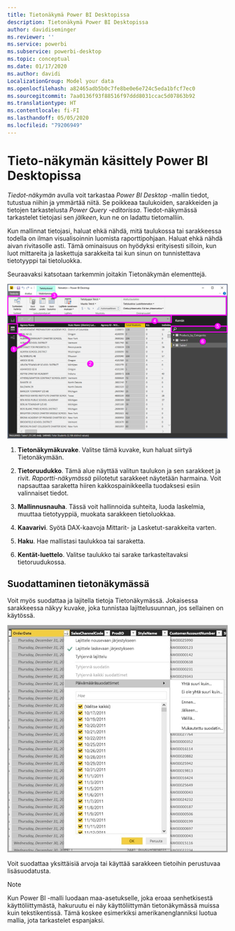 ```yaml
---
title: Tietonäkymä Power BI Desktopissa
description: Tietonäkymä Power BI Desktopissa
author: davidiseminger
ms.reviewer: ''
ms.service: powerbi
ms.subservice: powerbi-desktop
ms.topic: conceptual
ms.date: 01/17/2020
ms.author: davidi
LocalizationGroup: Model your data
ms.openlocfilehash: a82465adb5b0c7fe8be0e6e724c5eda1bfcf7ec0
ms.sourcegitcommit: 7aa0136f93f88516f97ddd8031ccac5d07863b92
ms.translationtype: HT
ms.contentlocale: fi-FI
ms.lasthandoff: 05/05/2020
ms.locfileid: "79206949"
---
```

# <a name="work-with-data-view-in-power-bi-desktop"></a>Tieto-näkymän käsittely Power BI Desktopissa

*Tiedot-näkymän* avulla voit tarkastaa *Power BI Desktop* -mallin tiedot, tutustua niihin ja ymmärtää niitä. Se poikkeaa taulukoiden, sarakkeiden ja tietojen tarkastelusta *Power Query -editorissa*. Tiedot-näkymässä tarkastelet tietojasi sen *jälkeen*, kun ne on ladattu tietomalliin.

Kun mallinnat tietojasi, haluat ehkä nähdä, mitä taulukossa tai sarakkeessa todella on ilman visualisoinnin luomista raporttipohjaan. Haluat ehkä nähdä aivan rivitasolle asti. Tämä ominaisuus on hyödyksi erityisesti silloin, kun luot mittareita ja laskettuja sarakkeita tai kun sinun on tunnistettava tietotyyppi tai tietoluokka.

Seuraavaksi katsotaan tarkemmin joitakin Tietonäkymän elementtejä.

![Tietonäkymä Power BI Desktopissa](media/desktop-data-view/dataview_fullscreen.png)

1. **Tietonäkymäkuvake**. Valitse tämä kuvake, kun haluat siirtyä Tietonäkymään.

2. **Tietoruudukko**. Tämä alue näyttää valitun taulukon ja sen sarakkeet ja rivit. *Raportti-näkymässä* piilotetut sarakkeet näytetään harmaina. Voit napsauttaa saraketta hiiren kakkospainikkeella tuodaksesi esiin valinnaiset tiedot.

3. **Mallinnusnauha**. Tässä voit hallinnoida suhteita, luoda laskelmia, muuttaa tietotyyppiä, muokata sarakkeen tietoluokkaa.

4. **Kaavarivi**. Syötä DAX-kaavoja Mittarit- ja Lasketut-sarakkeita varten.

5. **Haku**. Hae mallistasi taulukkoa tai saraketta.

6. **Kentät-luettelo**. Valitse taulukko tai sarake tarkasteltavaksi tietoruudukossa.

## <a name="filtering-in-data-view"></a>Suodattaminen tietonäkymässä

Voit myös suodattaa ja lajitella tietoja Tietonäkymässä. Jokaisessa sarakkeessa näkyy kuvake, joka tunnistaa lajittelusuunnan, jos sellainen on käytössä.

![Power BI Desktopin tietonäkymässä lajitteleminen ja suodattaminen](media/desktop-data-view/dataview_sort-and-filter.png)

Voit suodattaa yksittäisiä arvoja tai käyttää sarakkeen tietoihin perustuvaa lisäsuodatusta.

> [!NOTE]
> Kun Power BI -malli luodaan maa-asetukselle, joka eroaa senhetkisestä käyttöliittymästä, hakuruutu ei näy käyttöliittymän tietonäkymässä muissa kuin tekstikentissä. Tämä koskee esimerkiksi amerikanenglanniksi luotua mallia, jota tarkastelet espanjaksi.
